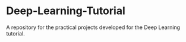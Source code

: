 # Deep-Learning-Tutorial
A repository for the practical projects developed for the Deep Learning tutorial.
